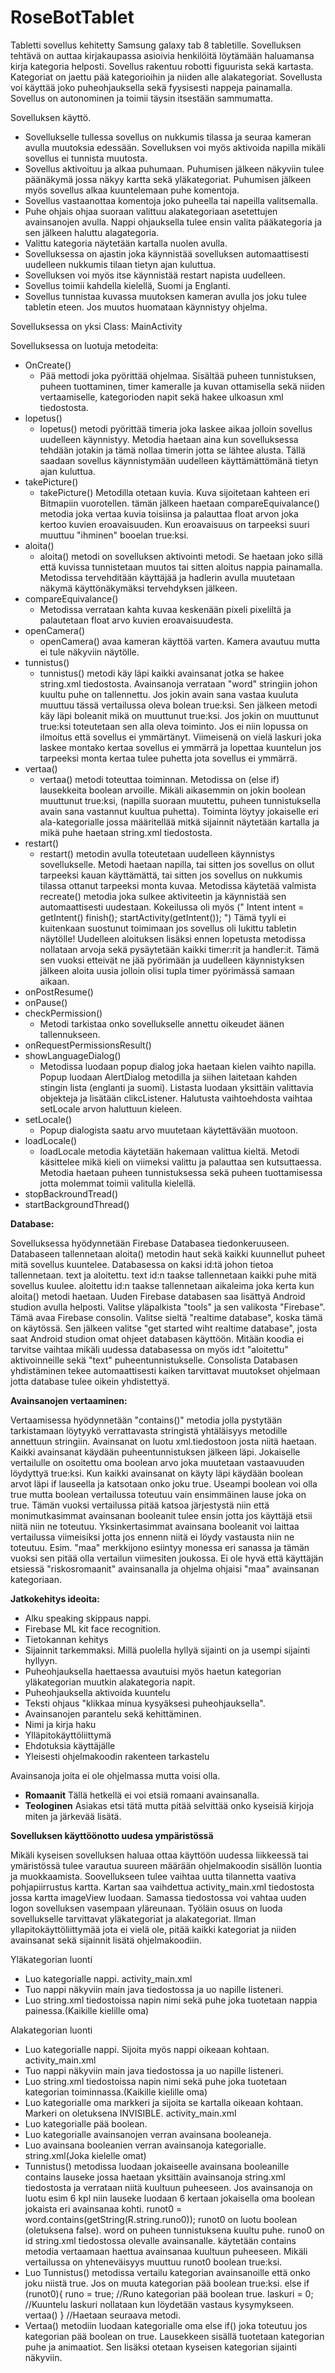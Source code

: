 # RoseBotTablet
Tabletti sovellus kehitetty Samsung galaxy tab 8  tabletille.
Sovelluksen tehtävä on auttaa kirjakaupassa asioivia henkilöitä löytämään haluamansa kirja kategoria helposti.
Sovellus rakentuu robotti figuurista sekä kartasta. Kategoriat on jaettu pää kategorioihin ja niiden alle alakategoriat.
Sovellusta voi käyttää joko puheohjauksella sekä fyysisesti nappeja painamalla.
Sovellus on autonominen ja toimii täysin itsestään sammumatta.

Sovelluksen käyttö.
- Sovellukselle tullessa sovellus on nukkumis tilassa ja seuraa kameran avulla muutoksia edessään. Sovelluksen voi myös aktivoida napilla mikäli sovellus ei tunnista muutosta.
- Sovellus aktivoituu ja alkaa puhumaan. Puhumisen jälkeen näkyviin tulee päänäkymä jossa näkyy kartta sekä yläkategoriat.
  Puhumisen jälkeen myös sovellus alkaa kuuntelemaan puhe komentoja.
- Sovellus vastaanottaa komentoja joko puheella tai napeilla valitsemalla.
- Puhe ohjais ohjaa suoraan valittuu alakategoriaan asetettujen avainsanojen avulla. Nappi ohjauksella tulee ensin valita pääkategoria ja sen jälkeen haluttu alagategoria.
- Valittu kategoria näytetään kartalla nuolen avulla.
- Sovelluksessa on ajastin joka käynnistää sovelluksen automaattisesti uudelleen nukkumis tilaan tietyn ajan kuluttua.
- Sovelluksen voi myös itse käynnistää restart napista uudelleen.
- Sovellus toimii kahdella kielellä, Suomi ja Englanti.
- Sovellus tunnistaa kuvassa muutoksen kameran avulla jos joku tulee tabletin eteen. Jos muutos huomataan käynnistyy ohjelma.

Sovelluksessa on yksi Class: MainActivity

Sovelluksessa on luotuja metodeita:
- OnCreate()
  - Pää mettodi joka pyörittää ohjelmaa. Sisältää puheen tunnistuksen, puheen tuottaminen, timer kameralle ja kuvan ottamisella sekä niiden                             vertaamiselle, kategorioden napit sekä hakee ulkoasun xml tiedostosta.
- lopetus()
  - lopetus() metodi pyörittää timeria joka laskee aikaa jolloin sovellus uudelleen käynnistyy. Metodia haetaan aina kun sovelluksessa tehdään jotakin ja tämä           nollaa timerin jotta se lähtee alusta. Tällä saadaan sovellus käynnistymään uudelleen käyttämättömänä tietyn ajan kuluttua.
- takePicture()
  - takePicture() Metodilla otetaan kuvia. Kuva sijoitetaan kahteen eri Bitmapiin vuorotellen. tämän jälkeen haetaan compareEquivalance() metodia joka vertaa kuvia     toisiinsa ja palauttaa float arvon joka kertoo kuvien eroavaisuuden. Kun eroavaisuus on tarpeeksi suuri muuttuu "ihminen" booelan true:ksi.
- aloita()
  - aloita() metodi on sovelluksen aktivointi metodi. Se haetaan joko sillä että kuvissa tunnistetaan muutos tai sitten aloitus nappia painamalla. Metodissa             tervehditään käyttäjää ja hadlerin avulla muutetaan näkymä käyttönäkymäksi tervehdyksen jälkeen.
- compareEquivalance()
  - Metodissa verrataan kahta kuvaa keskenään pixeli pixeliltä ja palautetaan float arvo kuvien eroavaisuudesta.
- openCamera()
  - openCamera() avaa kameran käyttöä varten. Kamera avautuu mutta ei tule näkyviin näytölle.
- tunnistus()
  - tunnistus() metodi käy läpi kaikki avainsanat jotka se hakee string.xml tiedostosta. Avainsanoja verrataan "word" stringiin johon kuultu puhe on tallennettu.      Jos jokin avain sana vastaa kuuluta muuttuu tässä vertailussa oleva bolean true:ksi. Sen jälkeen metodi käy läpi boleanit mikä on muuttunut true:ksi. Jos jokin      on muuttunut true:ksi toteutetaan sen alla oleva toiminto. Jos ei niin lopussa on ilmoitus että sovellus ei ymmärtänyt. Viimeisenä on vielä laskuri joka laskee      montako kertaa sovellus ei ymmärrä ja lopettaa kuuntelun jos tarpeeksi monta kertaa tulee puhetta jota sovellus ei ymmärrä.
- vertaa()
  - vertaa() metodi toteuttaa toiminnan. Metodissa on (else if) lausekkeita boolean arvoille. Mikäli aikasemmin on jokin boolean muuttunut true:ksi, (napilla           suoraan muutettu, puheen tunnistuksella avain sana vastannut kuultua puhetta). Toiminta löytyy jokaiselle eri ala-kategorialle jossa määritellää mitkä sijainnit     näytetään kartalla ja mikä puhe haetaan string.xml tiedostosta.
- restart()
  - restart() metodin avulla toteutetaan uudelleen käynnistys sovellukselle. Metodi haetaan napilla, tai sitten jos sovellus on ollut tarpeeksi kauan käyttämättä,       tai sitten jos sovellus on nukkumis tilassa ottanut tarpeeksi monta kuvaa. Metodissa käytetää valmista recreate() metodia joka sulkee aktiviteetin ja käynnistää     sen automaattisesti uudestaan. 
       Kokeilussa oli myös (" Intent intent = getIntent()
                              finish();
                              startActivity(getIntent()); ")
       Tämä tyyli ei kuitenkaan suostunut toimimaan jos sovellus oli lukittu tabletin näytölle!
   Uudelleen aloituksen lisäksi ennen lopetusta metodissa nollataan arvoja sekä pysäytetään kaikki timer:rit ja handler:it.
   Tämä sen vuoksi etteivät ne jää pyörimään ja uudelleen käynnistyksen jälkeen aloita uusia jolloin olisi tupla timer pyörimässä samaan aikaan.
- onPostResume()
- onPause()
- checkPermission()
  - Metodi tarkistaa onko sovellukselle annettu oikeudet äänen tallennukseen.
- onRequestPermissionsResult()
- showLanguageDialog()
  - Metodissa luodaan popup dialog joka haetaan kielen vaihto napilla. Popup luodaan AlertDialog metodilla ja siihen laitetaan kahden stingin lista (englanti ja         suomi). Listasta luodaan yksittäin valittavia objekteja ja lisätään clikcListener. Halutusta vaihtoehdosta vaihtaa setLocale arvon haluttuun kieleen.
- setLocale()
  - Popup dialogista saatu arvo muutetaan käytettävään muotoon.
- loadLocale()
  - loadLocale metodia käytetään hakemaan valittua kieltä. Metodi käsittelee mikä kieli on viimeksi valittu ja palauttaa sen kutsuttaessa. Metodia haetaan puheen       tunnistuksessa sekä puheen tuottamisessa jotta molemmat toimii valitulla kielellä.
- stopBackroundTread()
- startBackgroundThread()

**Database:**

Sovelluksessa hyödynnetään Firebase Databasea tiedonkeruuseen. Databaseen tallennetaan aloita() metodin haut sekä kaikki kuunnellut puheet mitä sovellus      kuuntelee.
Databasessa on kaksi id:tä johon tietoa tallennetaan. text ja aloitettu. text id:n taakse tallennetaan kaikki puhe mitä sovellus kuulee. aloitettu id:n taakse tallennetaan aikaleima joka kerta kun aloita() metodi haetaan.
Uuden Firebase databasen saa lisättyä Android studion avulla helposti. Valitse yläpalkista "tools" ja sen valikosta "Firebase". Tämä avaa Firebase consolin. Valitse sieltä "realtime database", koska tämä on käytössä. Sen jälkeen valitse "get started wiht realtime database", josta saat Android studion omat ohjeet databasen käyttöön. Mitään koodia ei tarvitse vaihtaa mikäli uudessa databasessa on myös id:t "aloitettu" aktivoinneille sekä "text" puheentunnistukselle. Consolista Databasen yhdistäminen tekee automaattisesti kaiken tarvittavat muutokset ohjelmaan jotta database tulee oikein yhdistettyä. 

**Avainsanojen vertaaminen:**

Vertaamisessa hyödynnetään "contains()" metodia jolla pystytään tarkistamaan löytyykö verrattavasta stringistä yhtäläisyys metodille annettuun stringiin.
Avainsanat on luotu xml.tiedostoon josta niitä haetaan. Kaikki avainsanat käydään puheentunnistuksen jälkeen läpi.
Jokaiselle vertailulle on osoitettu oma boolean arvo joka muutetaan vastaavuuden löydyttyä true:ksi.
Kun kaikki avainsanat on käyty läpi käydään boolean arvot läpi if lauseella ja katsotaan onko joku true.
Useampi boolean voi olla true mutta boolean vertailussa toteutuu vain ensimmäinen lause joka on true. Tämän vuoksi vertailussa pitää katsoa järjestystä niin että monimutkasimmat avainsanan booleanit tulee ensin jotta jos käyttäjä etsii niitä niin ne toteutuu. Yksinkertasimmat avainsana booleanit voi laittaa vertailussa viimeisiksi jotta jos ennenn niitä ei löydy vastausta niin ne toteutuu. Esim. "maa" merkkijono esiintyy monessa eri sanassa ja tämän vuoksi sen pitää olla vertailun viimesiten joukossa. Ei ole hyvä että käyttäjän etsiessä "riskosromaanit" avainsanalla ja ohjelma ohjaisi "maa" avainsanan kategoriaan.

**Jatkokehitys ideoita:**
- Alku speaking skippaus nappi.
- Firebase ML kit face recognition.
- Tietokannan kehitys
- Sijainnit tarkemmaksi. Millä puolella hyllyä sijainti on ja usempi sijainti hyllyyn.
- Puheohjauksella haettaessa avautuisi myös haetun kategorian yläkategorian muutkin alakategoria napit.
- Puheohjauksella aktivoida kuuntelu
- Teksti ohjaus "klikkaa minua kysyäksesi puheohjauksella".
- Avainsanojen parantelu sekä kehittäminen.
- Nimi ja kirja haku
- Ylläpitokäyttöliittymä
- Ehdotuksia käyttäjälle
- Yleisesti ohjelmakoodin rakenteen tarkastelu

Avainsanoja joita ei ole ohjelmassa mutta voisi olla.
- **Romaanit** Tällä hetkellä ei voi etsiä romaani avainsanalla.
- **Teologinen** Asiakas etsi tätä mutta pitää selvittää onko kyseisiä kirjoja miten ja järkevää lisätä.


**Sovelluksen käyttöönotto uudesa ympäristössä**

Mikäli kyseisen sovelluksen haluaa ottaa käyttöön uudessa liikkeessä tai ymäristössä tulee varautua suureen määrään ohjelmakoodin sisällön luontia ja muokkaamista.
Soovellukseen tulee vaihtaa uutta tilannetta vaativa pohjapiirrustus kartta. Kartan saa vaihdettua activity_main.xml tiedostosta jossa kartta imageView luodaan.
Samassa tiedostossa voi vahtaa uuden logon sovelluksen vasempaan yläreunaan.
Työläin osuus on luoda sovellukselle tarvittavat yläkategoriat ja alakategoriat.
Ilman yllapitokäyttöliittymää jota ei vielä ole, pitää kaikki kategoriat ja niiden avainsanat sekä sijainnit lisätä ohjelmakoodiin.

Yläkategorian luonti
- Luo kategorialle nappi. activity_main.xml
- Tuo nappi näkyviin main java tiedostossa ja uo napille listeneri.
- Luo string.xml tiedostoissa napin nimi sekä puhe joka tuotetaan nappia painessa.(Kaikille kielille oma)

Alakategorian luonti
- Luo kategorialle nappi. Sijoita myös nappi oikeaan kohtaan. activity_main.xml
- Tuo nappi näkyviin main java tiedostossa ja uo napille listeneri.
- Luo string.xml tiedostoissa napin nimi sekä puhe joka tuotetaan kategorian toiminnassa.(Kaikille kielille oma)
- Luo kategorialle oma markkeri ja sijoita se kartalla oikeaan kohtaan. Markeri on oletuksena INVISIBLE. activity_main.xml
- Luo kategorialle pää boolean.
- Luo kategorialle avainsanojen verran avainsana booleaneja.
- Luo avainsana booleanien verran avainsanoja kategorialle. string.xml(Joka kielelle omat)
- Tunnistus() metodissa luodaan jokaiseelle avainsana booleanille contains lauseke jossa haetaan yksittäin avainsanoja string.xml tiedostosta ja verrataan niitä        kuultuun puheeseen. Jos avainsanoja on luotu esim 6 kpl niin lauseke luodaan 6 kertaan jokaisella oma boolean jokaista eri avainsanaa kohti.
runot0 = word.contains(getString(R.string.runo0)); runot0 on luotu boolean (oletuksena false). word on puheen tunnistuksena kuultu puhe. runo0 on id string.xml tiedostossa olevalle avainsanalle. käytetään contains metodia vertaamaan haettua avainsanaa kuultuun puheeseen. Mikäli vertailussa on yhteneväisyys muuttuu runot0 boolean true:ksi.
- Luo Tunnistus() metodissa vertailu kategorian avainsanoille että onko joku niistä true. Jos on muuta kategorian pää boolean true:ksi. 
else if (runot0){ 
runo = true;        //Runo kategorian pää boolean true.
laskuri = 0;        //Kuuntelu laskuri nollataan kun löydetään vastaus kysymykseen.
vertaa() }          //Haetaan seuraava metodi.
- Vertaa() metodiin luodaan kategorialle oma else if() joka toteutuu jos kategorian pää boolean on true. Lausekkeen sisällä tuotetaan kategorian puhe ja animaatiot. Sen lisäksi otetaan kyseisen kategorian sijainti näkyviin.
